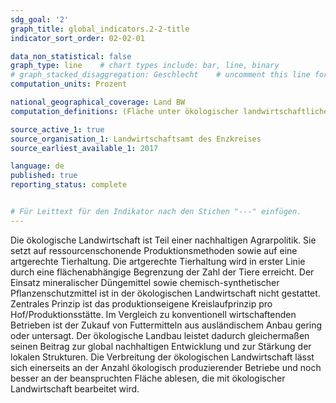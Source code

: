 ```yaml
---
sdg_goal: '2'
graph_title: global_indicators.2-2-title 
indicator_sort_order: 02-02-01

data_non_statistical: false
graph_type: line    # chart types include: bar, line, binary
# graph_stacked_disaggregation: Geschlecht    # uncomment this line for stacked bars. eplace "Geschlecht" with the field of aggregation.
computation_units: Prozent

national_geographical_coverage: Land BW
computation_definitions: (Fläche unter ökologischer landwirtschaftlicher Nutzung / Fläche gesamte landwirtschaftlich genutzte Fläche) * 100

source_active_1: true
source_organisation_1: Landwirtschaftsamt des Enzkreises
source_earliest_available_1: 2017

language: de   
published: true
reporting_status: complete


# Für Leittext für den Indikator nach den Stichen "---" einfügen.
---
```


Die ökologische Landwirtschaft ist Teil einer nachhaltigen Agrarpolitik. Sie setzt auf ressourcenschonende Produktionsmethoden sowie auf eine artgerechte Tierhaltung.
Die artgerechte Tierhaltung wird in erster Linie durch eine flächenabhängige Begrenzung der Zahl der Tiere erreicht. Der Einsatz mineralischer Düngemittel sowie chemisch-synthetischer Pflanzenschutzmittel ist in der ökologischen Landwirtschaft nicht gestattet. Zentrales Prinzip ist das produktionseigene Kreislaufprinzip pro Hof/Produktionsstätte. Im Vergleich zu konventionell wirtschaftenden Betrieben ist der Zukauf von Futtermitteln aus ausländischem Anbau gering oder untersagt. Der ökologische Landbau leistet dadurch gleichermaßen seinen Beitrag zur global nachhaltigen Entwicklung und zur Stärkung der lokalen Strukturen.
Die Verbreitung der ökologischen Landwirtschaft lässt sich einerseits an der Anzahl ökologisch produzierender Betriebe und noch besser an der beanspruchten Fläche ablesen, die mit ökologischer Landwirtschaft bearbeitet wird.